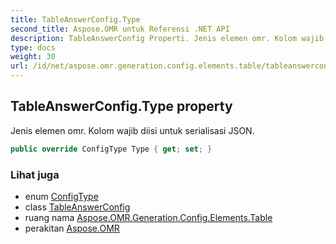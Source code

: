 ```yaml
---
title: TableAnswerConfig.Type
second_title: Aspose.OMR untuk Referensi .NET API
description: TableAnswerConfig Properti. Jenis elemen omr. Kolom wajib diisi untuk serialisasi JSON.
type: docs
weight: 30
url: /id/net/aspose.omr.generation.config.elements.table/tableanswerconfig/type/
---
```

## TableAnswerConfig.Type property

Jenis elemen omr. Kolom wajib diisi untuk serialisasi JSON.

```csharp
public override ConfigType Type { get; set; }
```

### Lihat juga

* enum [ConfigType](../../../aspose.omr.generation.config.enums/configtype/)
* class [TableAnswerConfig](../)
* ruang nama [Aspose.OMR.Generation.Config.Elements.Table](../../tableanswerconfig/)
* perakitan [Aspose.OMR](../../../)


